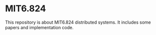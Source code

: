 # MIT6.824
This repository is about MIT6.824 distributed systems. It includes some papers and implementation code.
